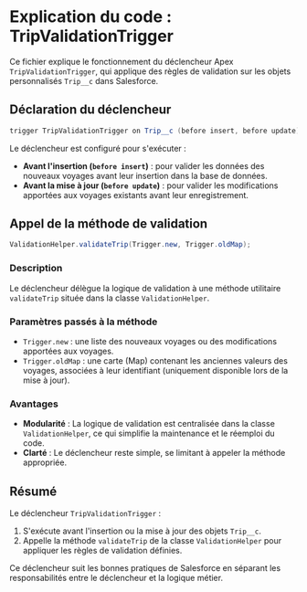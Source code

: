 # Explication du code : TripValidationTrigger

Ce fichier explique le fonctionnement du déclencheur Apex `TripValidationTrigger`, qui applique des règles de validation sur les objets personnalisés `Trip__c` dans Salesforce.

## Déclaration du déclencheur
```java
trigger TripValidationTrigger on Trip__c (before insert, before update) {
```
Le déclencheur est configuré pour s'exécuter :
- **Avant l'insertion (`before insert`)** : pour valider les données des nouveaux voyages avant leur insertion dans la base de données.
- **Avant la mise à jour (`before update`)** : pour valider les modifications apportées aux voyages existants avant leur enregistrement.

## Appel de la méthode de validation
```java
ValidationHelper.validateTrip(Trigger.new, Trigger.oldMap);
```
### Description
Le déclencheur délègue la logique de validation à une méthode utilitaire `validateTrip` située dans la classe `ValidationHelper`.

### Paramètres passés à la méthode
- `Trigger.new` : une liste des nouveaux voyages ou des modifications apportées aux voyages.
- `Trigger.oldMap` : une carte (Map) contenant les anciennes valeurs des voyages, associées à leur identifiant (uniquement disponible lors de la mise à jour).

### Avantages
- **Modularité** : La logique de validation est centralisée dans la classe `ValidationHelper`, ce qui simplifie la maintenance et le réemploi du code.
- **Clarté** : Le déclencheur reste simple, se limitant à appeler la méthode appropriée.

## Résumé
Le déclencheur `TripValidationTrigger` :
1. S'exécute avant l'insertion ou la mise à jour des objets `Trip__c`.
2. Appelle la méthode `validateTrip` de la classe `ValidationHelper` pour appliquer les règles de validation définies.

Ce déclencheur suit les bonnes pratiques de Salesforce en séparant les responsabilités entre le déclencheur et la logique métier.
